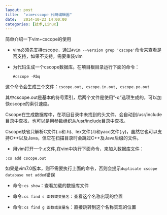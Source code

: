 ```yaml
---
layout: post
title:  "vim+cscope 代码编辑器"
date:   2014-10-23 14:00:00
categories: [技术,Linux]
---
```


简单介绍一下vim+cscope的使用

* vim必须先支持cscope，通过`#vim --version grep 'cscope'`命令来查看是否支持，如果不支持，需要重装vim

* 为代码生成一个cscope数据库。在项目根目录运行下面的命令： 

	`#cscope -Rbq`
 
这个命令会生成三个文件：`cscope.out, cscope.in.out, cscope.po.out`

其中cscope.out是基本的符号索引，后两个文件是使用”-q“选项生成的，可以加快cscope的索引速度。

Cscope在生成数据库中，在项目目录中未找到的头文件，会自动到/usr/include目录中查找，也可以是用参数组织从/usr/include目录中查找。

Cscope缺省只解析C文件(.c和.h)、lex文件(.l)和yacc文件(.y)，虽然它也可以支持C++以及Java，但它在扫描目录时会跳过C++及Java后缀的文件。

* 用vim打开一个.c文件,在vim中执行下面命令，来加入数据库文件：

`:cs add cscope.out`

如果是vim7.0版本，则不需要执行上面的命令，否则会提示`duplicate cscope database not added`错误

* 命令`:cs show`：查看加载的数据库文件

* 命令`:cs find s 函数或变量名`：查看这个名称出现的位置

* 命令`:cs find g 函数或变量名`：直接跳转到这个名称实现的位置
